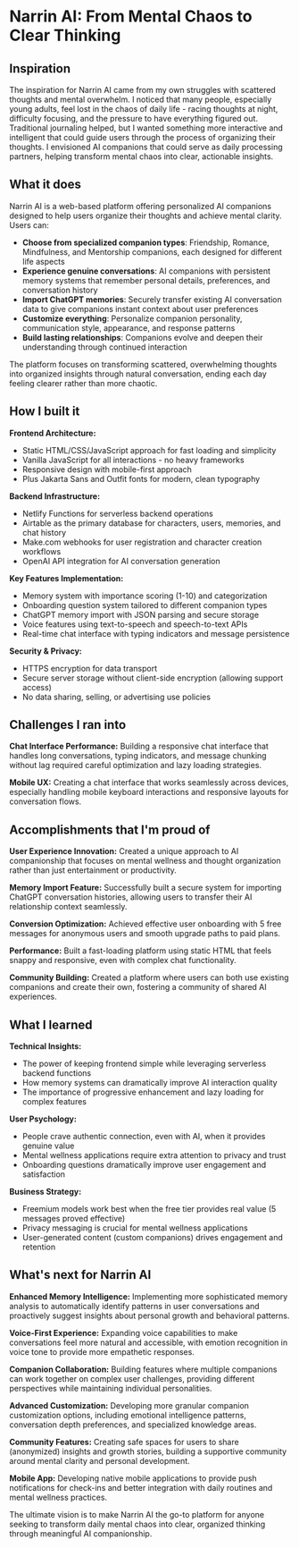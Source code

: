# Narrin AI: From Mental Chaos to Clear Thinking

## Inspiration

The inspiration for Narrin AI came from my own struggles with scattered thoughts and mental overwhelm. I noticed that many people, especially young adults, feel lost in the chaos of daily life - racing thoughts at night, difficulty focusing, and the pressure to have everything figured out. Traditional journaling helped, but I wanted something more interactive and intelligent that could guide users through the process of organizing their thoughts. I envisioned AI companions that could serve as daily processing partners, helping transform mental chaos into clear, actionable insights.

## What it does

Narrin AI is a web-based platform offering personalized AI companions designed to help users organize their thoughts and achieve mental clarity. Users can:

- **Choose from specialized companion types**: Friendship, Romance, Mindfulness, and Mentorship companions, each designed for different life aspects
- **Experience genuine conversations**: AI companions with persistent memory systems that remember personal details, preferences, and conversation history
- **Import ChatGPT memories**: Securely transfer existing AI conversation data to give companions instant context about user preferences
- **Customize everything**: Personalize companion personality, communication style, appearance, and response patterns
- **Build lasting relationships**: Companions evolve and deepen their understanding through continued interaction

The platform focuses on transforming scattered, overwhelming thoughts into organized insights through natural conversation, ending each day feeling clearer rather than more chaotic.

## How I built it

**Frontend Architecture:**
- Static HTML/CSS/JavaScript approach for fast loading and simplicity
- Vanilla JavaScript for all interactions - no heavy frameworks
- Responsive design with mobile-first approach
- Plus Jakarta Sans and Outfit fonts for modern, clean typography

**Backend Infrastructure:**
- Netlify Functions for serverless backend operations
- Airtable as the primary database for characters, users, memories, and chat history
- Make.com webhooks for user registration and character creation workflows
- OpenAI API integration for AI conversation generation

**Key Features Implementation:**
- Memory system with importance scoring (1-10) and categorization
- Onboarding question system tailored to different companion types
- ChatGPT memory import with JSON parsing and secure storage
- Voice features using text-to-speech and speech-to-text APIs
- Real-time chat interface with typing indicators and message persistence

**Security & Privacy:**
- HTTPS encryption for data transport
- Secure server storage without client-side encryption (allowing support access)
- No data sharing, selling, or advertising use policies

## Challenges I ran into

**Chat Interface Performance:**
Building a responsive chat interface that handles long conversations, typing indicators, and message chunking without lag required careful optimization and lazy loading strategies.

**Mobile UX:**
Creating a chat interface that works seamlessly across devices, especially handling mobile keyboard interactions and responsive layouts for conversation flows.

## Accomplishments that I'm proud of

**User Experience Innovation:**
Created a unique approach to AI companionship that focuses on mental wellness and thought organization rather than just entertainment or productivity.

**Memory Import Feature:**
Successfully built a secure system for importing ChatGPT conversation histories, allowing users to transfer their AI relationship context seamlessly.

**Conversion Optimization:**
Achieved effective user onboarding with 5 free messages for anonymous users and smooth upgrade paths to paid plans.

**Performance:**
Built a fast-loading platform using static HTML that feels snappy and responsive, even with complex chat functionality.

**Community Building:**
Created a platform where users can both use existing companions and create their own, fostering a community of shared AI experiences.

## What I learned

**Technical Insights:**
- The power of keeping frontend simple while leveraging serverless backend functions
- How memory systems can dramatically improve AI interaction quality
- The importance of progressive enhancement and lazy loading for complex features

**User Psychology:**
- People crave authentic connection, even with AI, when it provides genuine value
- Mental wellness applications require extra attention to privacy and trust
- Onboarding questions dramatically improve user engagement and satisfaction

**Business Strategy:**
- Freemium models work best when the free tier provides real value (5 messages proved effective)
- Privacy messaging is crucial for mental wellness applications
- User-generated content (custom companions) drives engagement and retention

## What's next for Narrin AI

**Enhanced Memory Intelligence:**
Implementing more sophisticated memory analysis to automatically identify patterns in user conversations and proactively suggest insights about personal growth and behavioral patterns.

**Voice-First Experience:**
Expanding voice capabilities to make conversations feel more natural and accessible, with emotion recognition in voice tone to provide more empathetic responses.

**Companion Collaboration:**
Building features where multiple companions can work together on complex user challenges, providing different perspectives while maintaining individual personalities.

**Advanced Customization:**
Developing more granular companion customization options, including emotional intelligence patterns, conversation depth preferences, and specialized knowledge areas.

**Community Features:**
Creating safe spaces for users to share (anonymized) insights and growth stories, building a supportive community around mental clarity and personal development.

**Mobile App:**
Developing native mobile applications to provide push notifications for check-ins and better integration with daily routines and mental wellness practices.

The ultimate vision is to make Narrin AI the go-to platform for anyone seeking to transform daily mental chaos into clear, organized thinking through meaningful AI companionship.